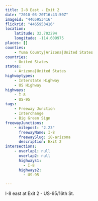 ```yaml
---
title: I-8 East - Exit 2
date: "2010-03-20T16:43:50Z"
imageid: "4465953416"
flickrid: "4465953416"
location:
    latitude: 32.702294
    longitude: -114.609975
places: []
counties:
    - Yuma County|Arizona|United States
countries:
    - United States
states:
    - Arizona|United States
highwaytypes:
    - Interstate Highway
    - US Highway
highways:
    - I-8
    - US-95
tags:
    - Freeway Junction
    - Interchange
    - Big Green Sign
freewayJunctions:
    - milepost: "2.23"
      freewayName: I-8
      freewaySlug: i8-arizona
      description: Exit 2
intersections:
    - overlap1: null
      overlap2: null
      highways1:
        - I-8
      highways2:
        - US-95

---
```

I-8 east at Exit 2 - US-95/16th St.